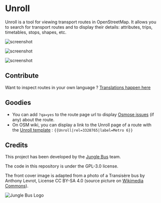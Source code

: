 # Unroll

Unroll is a tool for viewing transport routes in OpenStreetMap. It allows you to search for transport routes and to display their details: attributes, trips, timetables, stops, shapes, etc.

![screenshot](screenshots/paris.png)

![screenshot](screenshots/abidjan.png)

![screenshot](screenshots/index.png)

## Contribute

Want to inspect routes in your own language ? [Translations happen here](https://www.transifex.com/jungle-bus/unroll)

## Goodies

* You can add `?qa=yes` to the route page url to display [Osmose issues](https://github.com/Jungle-Bus/transport_mapcss) (if any) about the route.
* On OSM wiki, you can display a link to the Unroll page of a route with the [Unroll template](https://wiki.openstreetmap.org/wiki/Template:Unroll) : `{{Unroll|rel=3328765|label=Metro 6}}`

## Credits

This project has been developed by the [Jungle Bus](http://junglebus.io/) team.

The code in this repository is under the GPL-3.0 license.

The front cover image is adapted from a photo of a Transisère bus by Anthony Levrot, License CC BY-SA 4.0 (source picture on [Wikimedia Commons](https://commons.wikimedia.org/wiki/File:Iveco_Evadys_n%C2%B08288_(vue_avant_gauche)_-_Transis%C3%A8re_(Lumbin).jpg)).
 

![Jungle Bus Logo](https://github.com/Jungle-Bus/resources/raw/master/logo/Logo_Jungle_Bus.png)
